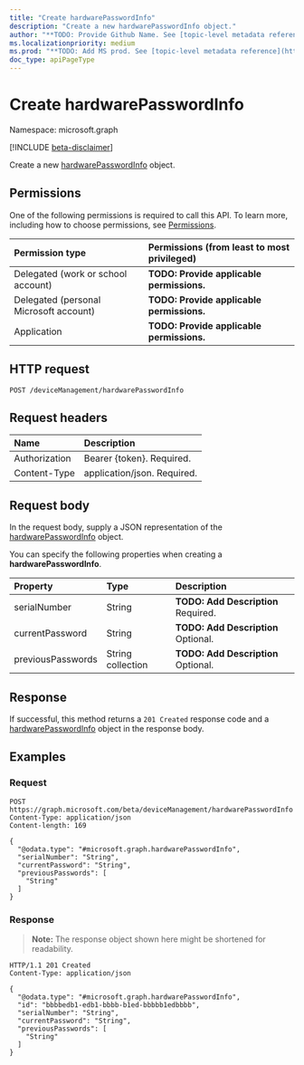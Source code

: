```yaml
---
title: "Create hardwarePasswordInfo"
description: "Create a new hardwarePasswordInfo object."
author: "**TODO: Provide Github Name. See [topic-level metadata reference](https://msgo.azurewebsites.net/add/document/guidelines/metadata.html#topic-level-metadata)**"
ms.localizationpriority: medium
ms.prod: "**TODO: Add MS prod. See [topic-level metadata reference](https://msgo.azurewebsites.net/add/document/guidelines/metadata.html#topic-level-metadata)**"
doc_type: apiPageType
---
```


# Create hardwarePasswordInfo
Namespace: microsoft.graph

[!INCLUDE [beta-disclaimer](../../includes/beta-disclaimer.md)]

Create a new [hardwarePasswordInfo](../resources/intune-hardwarepasswordinfo.md) object.

## Permissions
One of the following permissions is required to call this API. To learn more, including how to choose permissions, see [Permissions](/graph/permissions-reference).

|Permission type|Permissions (from least to most privileged)|
|:---|:---|
|Delegated (work or school account)|**TODO: Provide applicable permissions.**|
|Delegated (personal Microsoft account)|**TODO: Provide applicable permissions.**|
|Application|**TODO: Provide applicable permissions.**|

## HTTP request

<!-- {
  "blockType": "ignored"
}
-->
``` http
POST /deviceManagement/hardwarePasswordInfo
```

## Request headers
|Name|Description|
|:---|:---|
|Authorization|Bearer {token}. Required.|
|Content-Type|application/json. Required.|

## Request body
In the request body, supply a JSON representation of the [hardwarePasswordInfo](../resources/intune-hardwarepasswordinfo.md) object.

You can specify the following properties when creating a **hardwarePasswordInfo**.

|Property|Type|Description|
|:---|:---|:---|
|serialNumber|String|**TODO: Add Description** Required.|
|currentPassword|String|**TODO: Add Description** Optional.|
|previousPasswords|String collection|**TODO: Add Description** Optional.|



## Response

If successful, this method returns a `201 Created` response code and a [hardwarePasswordInfo](../resources/intune-hardwarepasswordinfo.md) object in the response body.

## Examples

### Request
<!-- {
  "blockType": "request",
  "name": "create_hardwarepasswordinfo_from_"
}
-->
``` http
POST https://graph.microsoft.com/beta/deviceManagement/hardwarePasswordInfo
Content-Type: application/json
Content-length: 169

{
  "@odata.type": "#microsoft.graph.hardwarePasswordInfo",
  "serialNumber": "String",
  "currentPassword": "String",
  "previousPasswords": [
    "String"
  ]
}
```


### Response
>**Note:** The response object shown here might be shortened for readability.
<!-- {
  "blockType": "response",
  "truncated": true,
  "@odata.type": "microsoft.graph.hardwarePasswordInfo"
}
-->
``` http
HTTP/1.1 201 Created
Content-Type: application/json

{
  "@odata.type": "#microsoft.graph.hardwarePasswordInfo",
  "id": "bbbbedb1-edb1-bbbb-b1ed-bbbbb1edbbbb",
  "serialNumber": "String",
  "currentPassword": "String",
  "previousPasswords": [
    "String"
  ]
}
```

